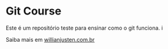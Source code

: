 # Git Course

Este é um repositório teste para ensinar como o git funciona. i

Saiba mais em [willianjusten.com.br](http://willianjusten.com)
